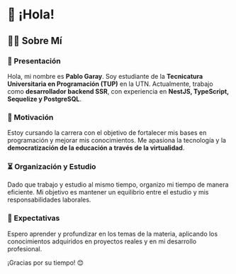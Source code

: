 # 👋 ¡Hola!

## 🙋‍♂️ Sobre Mí

### 📌 Presentación

Hola, mi nombre es **Pablo Garay**. Soy estudiante de la **Tecnicatura Universitaria en Programación (TUP)** en la UTN. Actualmente, trabajo como **desarrollador backend SSR**, con experiencia en **NestJS, TypeScript, Sequelize y PostgreSQL**.

### 🎯 Motivación

Estoy cursando la carrera con el objetivo de fortalecer mis bases en programación y mejorar mis conocimientos. Me apasiona la tecnología y la **democratización de la educación a través de la virtualidad**.

### ⏳ Organización y Estudio

Dado que trabajo y estudio al mismo tiempo, organizo mi tiempo de manera eficiente. Mi objetivo es mantener un equilibrio entre el estudio y mis responsabilidades laborales.

### 🚀 Expectativas

Espero aprender y profundizar en los temas de la materia, aplicando los conocimientos adquiridos en proyectos reales y en mi desarrollo profesional.

¡Gracias por su tiempo! 😊

